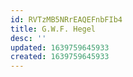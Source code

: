 ```yaml
---
id: RVTzMB5NRrEAQEFnbFIb4
title: G.W.F. Hegel
desc: ''
updated: 1639759645933
created: 1639759645933
---
```


